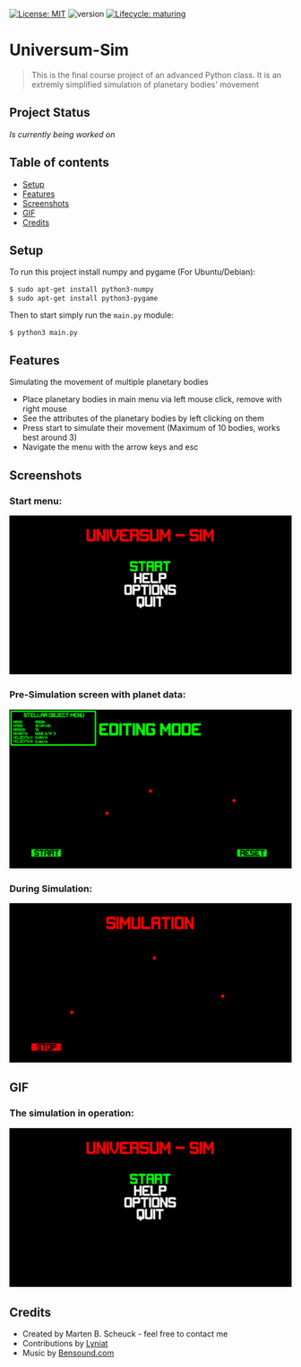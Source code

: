 [![License: MIT](https://img.shields.io/badge/License-MIT-yellow.svg)](https://opensource.org/licenses/MIT)
![version](https://img.shields.io/badge/version-0.0.1-green)
[![Lifecycle:
maturing](https://img.shields.io/badge/lifecycle-maturing-blue.svg)](https://www.tidyverse.org/lifecycle/#maturing)
# Universum-Sim
>This is the final course project of an advanced Python class.
>It is an extremly simplified simulation of planetary bodies' movement

## Project Status
_Is currently being worked on_ 

## Table of contents
* [Setup](#Setup)
* [Features](#Features)
* [Screenshots](#Screenshots)
* [GIF](#GIF)
* [Credits](#Credits)

## Setup
To run this project install numpy and pygame (For Ubuntu/Debian):
```
$ sudo apt-get install python3-numpy
$ sudo apt-get install python3-pygame
```
Then to start simply run the ```main.py``` module:
```
$ python3 main.py
```

## Features
Simulating the movement of multiple planetary bodies
* Place planetary bodies in main menu via left mouse click, remove with right mouse
* See the attributes of the planetary bodies by left clicking on them
* Press start to simulate their movement (Maximum of 10 bodies, works best around 3)
* Navigate the menu with the arrow keys and esc

## Screenshots
### Start menu:
![Start menu](./img/start_menu.png)
### Pre-Simulation screen with planet data:
![Pre-Simulation](./img/pre_simulation.png)
### During Simulation:
![During Simulation](./img/during_simulation.png)

## GIF
### The simulation in operation:
<img src="./img/PlanetSimulation.gif" width="1100">

## Credits
* Created by Marten B. Scheuck - feel free to contact me
* Contributions by [Lyniat](https://github.com/Lyniat)
* Music by [Bensound.com](https://www.bensound.com)
